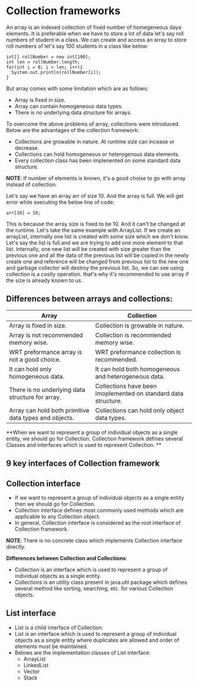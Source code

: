 # Collection frameworks

An array is an indexed collection of fixed number of homegeneous daya elements. It is preferable when we have to store a lot of data let's say roll numbers of student in a class. We can create and access an array to store roll numbers of let's say 100 students in a class like below:

```
int[] rollNumber = new int[100];
int len = rollNumber.length;
for(int i = 0; i < len; i++){
  System.out.println(rollNumber[i]);
}
```

But array comes with some limitation which are as follows:

- Array is fixed in size.
- Array can contain homogeneous data types.
- There is no underlying data structure for arrays.

To overcome the above problems of array, collections were introduced. Below are the advantages of the collection framework:

- Collections are growable in nature. At runtime size can incease or decrease.
- Collections can hold homogeneous or heterogenous data elements.
- Every collection class has been implenented on some standard data structure.

**NOTE**: If number of elements is known, it's a good choise to go with array instead of collection.

Let's say we have an array arr of size 10. And the array is full. We will get error while executing the below line of code:

```
arr[10] = 10;
```

This is because the array size is fixed to be 10. And it can't be changed at the runtime. Let's take the same example with ArrayList. If we create an arrayList, internally one list is created with some size which we don't know. Let's say the list is full and we are trying to add one more element to that list. Internally, one new list will be created with size greater than the previous one and all the data of the previous list will be copied in the newly create one and reference will be changed from previous list to the new one and garbage collector will destroy the previous list. So, we can see using collection is a costly operation. that's why it's recommended to use array if the size is already known to us.

## Differences between arrays and collections:

| Array | Collection |
| ----- | ---------- |
| Array is fixed in size.| Collection is growable in nature.|
| Array is not recommended memory wise. | Collection is recommended memory wise. |
| WRT preformance array is not a good choice. | WRT preformance collection is recommended. |
| It can hold only homogeneous data. | It can hold both homogeneous and heterogeneous data. |
| There is no underlying data structure for array. | Collections have been imoplemented on standard data structure. |
| Array can hold both primitive data types and objects. | Collections can hold only object data types. |


**When we want to represent a group of individual objects as a single entity, we should go for Collection. Collection framework defines several Classes and interfaces which is used to represent Collection. **

## 9 key interfaces of Collection framework

## Collection interface

- If we want to represent a group of individual objects as a single entity then we should go for Collection.
- Collection interface defines most commonly used methods which are applicable to any Collection object.
- In general, Collection interface is considered as the root interface of Collection framework.

**NOTE**: There is no concrete class which implements Collection interface directly.

**Differences between Collection and Collections**:

- Collection is an interface which is used to represent a group of individual objects as a single entity.
- Collections is an utility class present in java.util package which defines several method like sorting, searching, etc. for various Collection objects.


## List interface

- List is a child interface of Collection.
- List is an interface which is used to represent a group of individual objects as a single entity where duplicates are allowed and order of elements must be maintained.
- Belows are the implementation classes of List interface:
  - ArrayList
  - LinkedList
  - Vector
  - Stack
